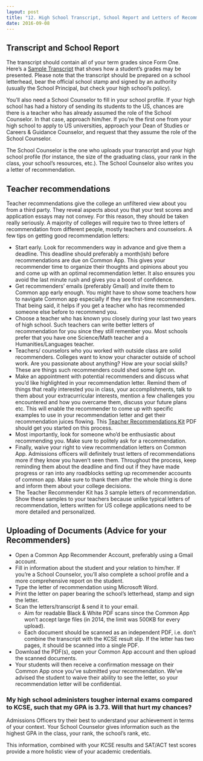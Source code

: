 ```yaml
---
layout: post 
title: "12. High School Transcript, School Report and Letters of Recommendation"
date: 2016-09-08
---
```


## Transcript and School Report

The transcript should contain all of your term grades since Form One. Here’s a [Sample Transcript](https://drive.google.com/open?id=0BxcN6nrpsXL6Rk9LYlF5dnNVb28) that shows how a student’s grades may be presented. Please note that the transcript should be prepared on a school letterhead, bear the official school stamp and signed by an authority (usually the School Principal, but check your high school’s policy).

You’ll also need a School Counselor to fill in your school profile. If your high school has had a history of sending its students to the US, chances are there is a teacher who has already assumed the role of the School Counselor. In that case, approach him/her. If you’re the first one from your high school to apply to US universities, approach your Dean of Studies or Careers & Guidance Counselor, and request that they assume the role of the School Counselor.

The School Counselor is the one who uploads your transcript and your high school profile (for instance, the size of the graduating class, your rank in the class, your school’s resources, etc.). The School Counselor also writes you a letter of recommendation.

## Teacher recommendations

Teacher recommendations give the college an unfiltered view about you from a third party. They reveal aspects about you that your test scores and application essays may not convey. For this reason, they should be taken really seriously. A majority of colleges will require two to three letters of recommendation from different people, mostly teachers and counselors. A few tips on getting good recommendation letters:

* Start early. Look for recommenders way in advance and give them a deadline. This deadline should preferably a month(ish) before recommendations are due on Common App. This gives your recommender time to organize their thoughts and opinions about you and come up with an optimal recommendation letter. It also ensures you avoid the last minute rush and gives you a boost of confidence.
* Get recommenders’ emails (preferably Gmail) and invite them to Common app early enough. You might have to show some teachers how to navigate Common app especially if they are first-time recommenders. That being said, it helps if you get a teacher who has recommended someone else before to recommend you.
* Choose a teacher who has known you closely during your last two years of high school. Such teachers can write better letters of recommendation for you since they still remember you. Most schools prefer that you have one Science/Math teacher and a Humanities/Languages teacher.
* Teachers/ counselors who you worked with outside class are solid recommenders. Colleges want to know your character outside of school work. Are you passionate about anything? How are your social skills? These are things such recommenders could shed some light on.
* Make an appointment with potential recommenders and discuss what you’d like highlighted in your recommendation letter. Remind them of things that really interested you in class, your accomplishments,  talk to them about your extracurricular interests, mention a few challenges you encountered and how you overcame them, discuss your future plans etc. This will enable the recommender to come up with specific examples to use in your recommendation letter and get their recommendation juices flowing. This [Teacher Recommendations Kit](https://drive.google.com/open?id=0BxcN6nrpsXL6TW9fRzdzM0c4bWs) PDF should get you started on this process.
* Most importantly, look for someone who’d be enthusiastic about recommending you. Make sure to politely ask for a recommendation.
* Finally, waive your right to view recommendation letters on Common App. Admissions officers will definitely trust letters of recommendations more if they know you haven’t seen them. Throughout the process, keep reminding them about the deadline and find out if they have made progress or ran into any roadblocks setting up recommender accounts of common app. Make sure to thank them after the whole thing is done and inform them about your college decisions.
* The Teacher Recommender Kit has 3 sample letters of recommendation. Show these samples to your teachers because unlike typical letters of recommendation, letters written for US college applications need to be more detailed and personalized.  

## Uploading of Documents (Advice for your Recommenders)

* Open a Common App Recommender Account, preferably using a Gmail account.
* Fill in information about the student and your relation to him/her. If you’re a School Counselor, you’ll also complete a school profile and a more comprehensive report on the student.
* Type the letter of recommendation using Microsoft Word.
* Print the letter on paper bearing the school’s letterhead, stamp and sign the letter.
* Scan the letters/transcript & send it to your email.
    * Aim for readable Black & White PDF scans since the Common App won’t accept large files (in 2014, the limit was 500KB for every upload).
    * Each document should be scanned as an independent PDF, i.e. don’t combine the transcript with the KCSE result slip. If the letter has two pages, it should be scanned into a single PDF.
* Download the PDF(s), open your Common App account and then upload the scanned documents.
* Your students will then receive a confirmation message on their Common App once you’ve submitted your recommendation. We’ve advised the student to waive their ability to see the letter, so your recommendation letter will be confidential.

### My high school administers tougher internal exams compared to KCSE, such that my GPA is 3.73. Will that hurt my chances?

Admissions Officers try their best to understand your achievement in terms of your context. Your School Counselor gives information such as the highest GPA in the class, your rank, the school’s rank, etc. 

This information, combined with your KCSE results and SAT/ACT test scores provide a more holistic view of your academic credentials.
